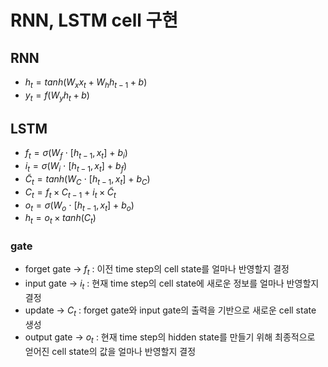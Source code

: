 # RNN, LSTM cell 구현
## RNN
- $h_t = tanh(W_x x_t + W_h h_{t-1} + b)$
- $y_t = f(W_y h_t + b)$

## LSTM
- $f_t = \sigma(W_f \ \cdot \ [h_{t-1}, x_t] \ + \ b_i)$
- $i_t = \sigma(W_i \ \cdot \ [h_{t-1}, x_t] \ + \ b_f)$
- $\tilde C_t = tanh(W_C \ \cdot \ [h_{t-1}, x_t] \ + \ b_C)$
- $C_t = f_t \times C_{t-1} \ + \ i_t \times \tilde{C}_t$
- $o_t = \sigma(W_o \ \cdot \ [h_{t-1}, x_t] \ + \ b_o)$
- $h_t = o_t \times tanh(C_t)$

### gate
- forget gate → $f_t$ : 이전 time step의 cell state를 얼마나 반영할지 결정
- input gate → $i_t$ : 현재 time step의 cell state에 새로운 정보를 얼마나 반영할지 결정
- update → $C_t$ : forget gate와 input gate의 출력을 기반으로 새로운 cell state 생성
- output gate → $o_t$ : 현재 time step의 hidden state를 만들기 위해 최종적으로 얻어진 cell state의 값을 얼마나 반영할지 결정
